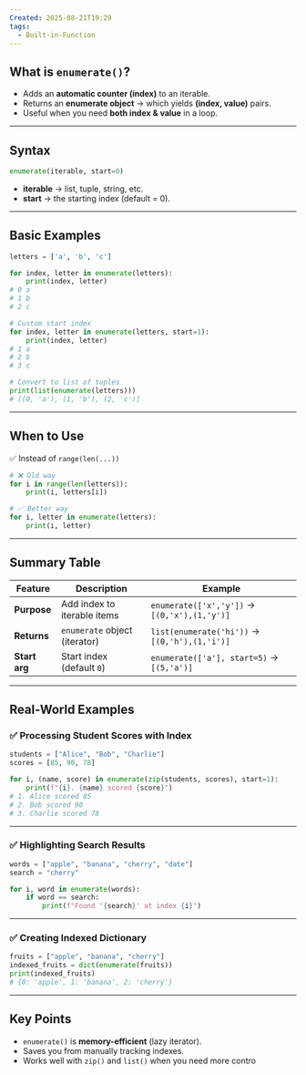 ```yaml
---
Created: 2025-08-21T19:29
tags:
  - Built-in-Function
---
```

## What is `enumerate()`?

- Adds an **automatic counter (index)** to an iterable.
- Returns an **enumerate object** → which yields **(index, value)** pairs.
- Useful when you need **both index & value** in a loop.

---

## Syntax

```Python
enumerate(iterable, start=0)
```

- **iterable** → list, tuple, string, etc.
- **start** → the starting index (default = 0).

---

## Basic Examples

```Python
letters = ['a', 'b', 'c']

for index, letter in enumerate(letters):
    print(index, letter)
# 0 a
# 1 b
# 2 c

# Custom start index
for index, letter in enumerate(letters, start=1):
    print(index, letter)
# 1 a
# 2 b
# 3 c

# Convert to list of tuples
print(list(enumerate(letters)))
# [(0, 'a'), (1, 'b'), (2, 'c')]
```

---

## When to Use

✅ Instead of `range(len(...))`

```Python
# ❌ Old way
for i in range(len(letters)):
    print(i, letters[i])

# ✅ Better way
for i, letter in enumerate(letters):
    print(i, letter)
```

---

## Summary Table

|Feature|Description|Example|
|---|---|---|
|**Purpose**|Add index to iterable items|`enumerate(['x','y'])` → `[(0,'x'),(1,'y')]`|
|**Returns**|`enumerate` object (iterator)|`list(enumerate('hi'))` → `[(0,'h'),(1,'i')]`|
|**Start arg**|Start index (default `0`)|`enumerate(['a'], start=5)` → `[(5,'a')]`|

---

## Real-World Examples

### ✅ Processing Student Scores with Index

```Python
students = ["Alice", "Bob", "Charlie"]
scores = [85, 90, 78]

for i, (name, score) in enumerate(zip(students, scores), start=1):
    print(f"{i}. {name} scored {score}")
# 1. Alice scored 85
# 2. Bob scored 90
# 3. Charlie scored 78
```

---

### ✅ Highlighting Search Results

```Python
words = ["apple", "banana", "cherry", "date"]
search = "cherry"

for i, word in enumerate(words):
    if word == search:
        print(f"Found '{search}' at index {i}")
```

---

### ✅ Creating Indexed Dictionary

```Python
fruits = ["apple", "banana", "cherry"]
indexed_fruits = dict(enumerate(fruits))
print(indexed_fruits)
# {0: 'apple', 1: 'banana', 2: 'cherry'}
```

---

## Key Points

- `enumerate()` is **memory-efficient** (lazy iterator).
- Saves you from manually tracking indexes.
- Works well with `zip()` and `list()` when you need more contro
